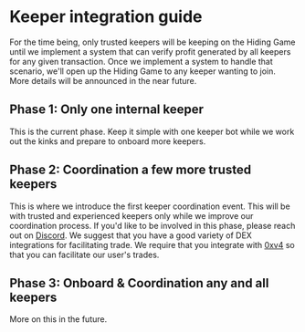 # Keeper integration guide
For the time being, only trusted keepers will be keeping on the Hiding Game until we implement a system that can verify profit generated by all keepers for any given transaction. Once we implement a system to handle that scenario, we'll open up the Hiding Game to any keeper wanting to join. More details will be announced in the near future.  

## Phase 1: Only one internal keeper
This is the current phase. Keep it simple with one keeper bot while we work out the kinks and prepare to onboard more keepers. 

## Phase 2: Coordination a few more trusted keepers 
This is where we introduce the first keeper coordination event. This will be with trusted and experienced keepers only while we improve our coordination process. If you'd like to be involved in this phase, please reach out on [Discord](https://discord.gg/G9mWtTC). We suggest that you have a good variety of DEX integrations for facilitating trade. We require that you integrate with [0xv4](https://0xprotocol.readthedocs.io/en/latest/) so that you can facilitate our user's trades. 

## Phase 3: Onboard & Coordination any and all keepers 
More on this in the future.